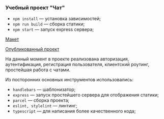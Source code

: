 ### Учебный проект "Чат"

- `npm install` — установка зависимостей;
- `npm run build` — сборка статики;
- `npm start` — запуск express сервера;

[Макет](<https://www.figma.com/file/jNZNeyawyLO3LIZqkumEWD/Chat_external_link-(Copy)?node-id=20%3A287>)

[Опубликованный проект](https://cute-fox-c8db6c.netlify.app/)

На данный момент в проекте реализована авторизация, аутентификация, регистрация пользователя,
клиентский роутинг, простейшая работа с чатами.

Из посторонних основных инструментов использовались:

- `handlebars` — шаблонизатор;
- `express` — запуск простейшего сервера для отображения статики;
- `parcel` — сборка проекта;
- `eslint, stylelint` — линтинг;
- `typescript` — для написания более качественного кода;
